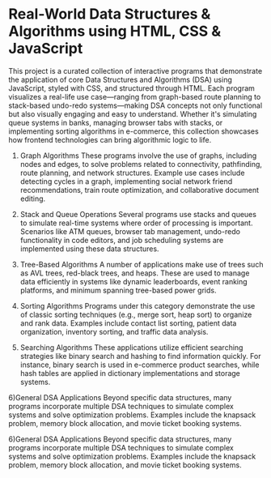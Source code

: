# Real-World Data Structures & Algorithms using HTML, CSS & JavaScript

This project is a curated collection of interactive programs that demonstrate the application of core Data Structures and Algorithms (DSA) using JavaScript, styled with CSS, and structured through HTML. Each program visualizes a real-life use case—ranging from graph-based route planning to stack-based undo-redo systems—making DSA concepts not only functional but also visually engaging and easy to understand.
Whether it's simulating queue systems in banks, managing browser tabs with stacks, or implementing sorting algorithms in e-commerce, this collection showcases how frontend technologies can bring algorithmic logic to life.

1) Graph Algorithms
These programs involve the use of graphs, including nodes and edges, to solve problems related to connectivity, pathfinding, route planning, and network structures. Example use cases include detecting cycles in a graph, implementing social network friend recommendations, train route optimization, and collaborative document editing.

2) Stack and Queue Operations
Several programs use stacks and queues to simulate real-time systems where order of processing is important. Scenarios like ATM queues, browser tab management, undo-redo functionality in code editors, and job scheduling systems are implemented using these data structures.

3) Tree-Based Algorithms
A number of applications make use of trees such as AVL trees, red-black trees, and heaps. These are used to manage data efficiently in systems like dynamic leaderboards, event ranking platforms, and minimum spanning tree-based power grids.

4) Sorting Algorithms
Programs under this category demonstrate the use of classic sorting techniques (e.g., merge sort, heap sort) to organize and rank data. Examples include contact list sorting, patient data organization, inventory sorting, and traffic data analysis.

5) Searching Algorithms
These applications utilize efficient searching strategies like binary search and hashing to find information quickly. For instance, binary search is used in e-commerce product searches, while hash tables are applied in dictionary implementations and storage systems.

6)General DSA Applications
Beyond specific data structures, many programs incorporate multiple DSA techniques to simulate complex systems and solve optimization problems. Examples include the knapsack problem, memory block allocation, and movie ticket booking systems.

6)General DSA Applications
Beyond specific data structures, many programs incorporate multiple DSA techniques to simulate complex systems and solve optimization problems. Examples include the knapsack problem, memory block allocation, and movie ticket booking systems.
